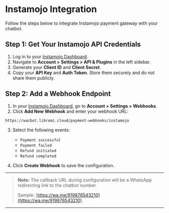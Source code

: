 # Instamojo Integration

Follow the steps below to integrate Instamojo payment gateway with your chatbot.

## Step 1: Get Your Instamojo API Credentials

1. Log in to your [Instamojo Dashboard](https://www.instamojo.com/).
2. Navigate to **Account > Settings > API & Plugins** in the left sidebar.
3. Generate your **Client ID** and **Client Secret**.
4. Copy your **API Key** and **Auth Token**. Store them securely and do not share them publicly.

## Step 2: Add a Webhook Endpoint

1. In your [Instamojo Dashboard](https://www.instamojo.com/), go to **Account > Settings > Webhooks**.
2. Click **Add New Webhook** and enter your webhook URL:

```
https://wacbot.libromi.cloud/payment-webhooks/instamojo
```

3. Select the following events:
   - `Payment successful`
   - `Payment failed`
   - `Refund initiated`
   - `Refund completed`

4. Click **Create Webhook** to save the configuration.

---

> **Note:** The callback URL during configuration will be a WhatsApp redirecting link to the chatbot number.
>
> Sample: [https://wa.me/919876543210](https://wa.me/919876543210)

---
